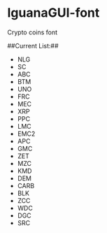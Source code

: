 # IguanaGUI-font
Crypto coins font

##Current List:##
- NLG
- SC
- ABC
- BTM
- UNO
- FRC
- MEC
- XRP
- PPC
- LMC
- EMC2
- APC
- GMC
- ZET
- MZC
- KMD
- DEM
- CARB
- BLK
- ZCC
- WDC
- DGC
- SRC